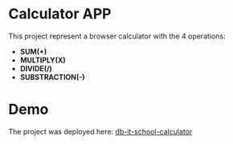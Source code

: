 # Calculator APP

This project represent a browser calculator with the 4 operations:

- **SUM(+)**
- **MULTIPLY(X)**
- **DIVIDE(/)**
- **SUBSTRACTION(-)**

# Demo

The project was deployed here:
[db-it-school-calculator](https://db-it-school-calculator.netlify.app/)
